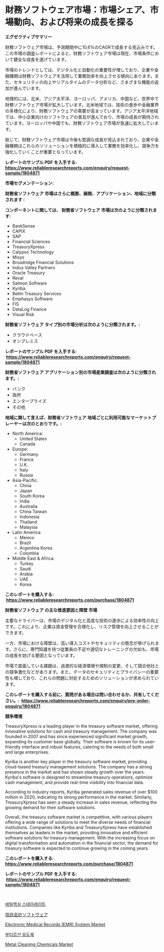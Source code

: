 <p><h1>財務ソフトウェア市場：市場シェア、市場動向、および将来の成長を探る</h1></p><p><strong>エグゼクティブサマリー</strong></p>
<p><p>財務ソフトウェア市場は、予測期間中に10.6%のCAGRで成長する見込みです。この市場の調査レポートによると、財務ソフトウェア市場は現在、市場条件において健全な成長を遂げています。</p><p>市場のトレンドとしては、デジタル化と自動化の重要性が増しており、企業や金融機関は財務ソフトウェアを活用して業務効率を向上させる傾向にあります。また、セキュリティの向上やリアルタイムのデータ分析など、さまざまな機能の追加が進んでいます。</p><p>地理的には、北米、アジア太平洋、ヨーロッパ、アメリカ、中国など、世界中で財務ソフトウェア市場が拡大しています。北米地域では、技術の進歩や金融業界の多様化により、財務ソフトウェアの需要が高まっています。アジア太平洋地域では、中小企業向けのソフトウェアの普及が進んでおり、市場の成長が期待されています。ヨーロッパや中国でも、財務ソフトウェア市場が急速に拡大しています。</p><p>総じて、財務ソフトウェア市場は今後も堅調な成長が見込まれており、企業や金融機関はこれらのソリューションを積極的に導入して業務を効率化し、競争力を強化していくことが重要となっています。</p></p>
<p><strong>レポートのサンプル PDF を入手する: <a href="https://www.reliableresearchreports.com/enquiry/request-sample/1804871">https://www.reliableresearchreports.com/enquiry/request-sample/1804871</a></strong></p>
<p><strong>市場セグメンテーション:</strong></p>
<p><strong> 財務省ソフトウェア 市場はさらに概要、展開、アプリケーション、地域に分類されます :</strong></p>
<p><strong>コンポーネントに関しては、 財務省ソフトウェア 市場は次のように分類されます: &nbsp;</strong></p>
<p><ul><li>BankSense</li><li>CAPIX</li><li>SAP</li><li>Financial Sciences</li><li>TreasuryXpress</li><li>Calypso Technology</li><li>Misys</li><li>Broadridge Financial Solutions</li><li>Indus Valley Partners</li><li>Oracle Treasury</li><li>Reval</li><li>Salmon Software</li><li>Kyriba</li><li>Bellin Treasury Services</li><li>Emphasys Software</li><li>FIS</li><li>DataLog Finance</li><li>Visual Risk</li></ul></p>
<p><strong> 財務省ソフトウェア タイプ別の市場分析は次のように分類されます。:</strong></p>
<p><ul><li>クラウドベース</li><li>オンプレミス</li></ul></p>
<p><strong>レポートのサンプル PDF を入手する: &nbsp;<a href="https://www.reliableresearchreports.com/enquiry/request-sample/1804871">https://www.reliableresearchreports.com/enquiry/request-sample/1804871</a></strong></p>
<p><strong> 財務省ソフトウェア アプリケーション別の市場産業調査は次のように分類されます。:</strong></p>
<p><ul><li>バンク</li><li>政府</li><li>エンタープライズ</li><li>その他</li></ul></p>
<p><strong>地域に関して言えば、財務省ソフトウェア 地域ごとに利用可能なマーケットプレーヤーは次のとおりです。:</strong></p>
<p><ul>
    <li>
        North America:
        <ul>
            <li>United States</li>
            <li>Canada</li>
        </ul>
    </li>
    <li>
        Europe:
        <ul>
            <li>Germany</li>
            <li>France</li>
            <li>U.K.</li>
            <li>Italy</li>
            <li>Russia</li>
        </ul>
    </li>
    <li>
        Asia-Pacific:
        <ul>
            <li>China</li>
            <li>Japan</li>
            <li>South Korea</li>
            <li>India</li>
            <li>Australia</li>
            <li>China Taiwan</li>
            <li>Indonesia</li>
            <li>Thailand</li>
            <li>Malaysia</li>
        </ul>
    </li>
    <li>
        Latin America:
        <ul>
            <li>Mexico</li>
            <li>Brazil</li>
            <li>Argentina Korea</li>
            <li>Colombia</li>
        </ul>
    </li>
    <li>
        Middle East & Africa:
        <ul>
            <li>Turkey</li>
            <li>Saudi</li>
            <li>Arabia</li>
            <li>UAE</li>
            <li>Korea</li>
        </ul>
    </li>
    </ul></p>
<p><strong>このレポートを購入する: &nbsp;<a href="https://www.reliableresearchreports.com/purchase/1804871">https://www.reliableresearchreports.com/purchase/1804871</a></strong></p>
<p><strong>財務省ソフトウェア の主な推進要因と障壁 市場</strong></p>
<p><p>主要なドライバーは、市場のデジタル化と高度な技術の進歩による効率性の向上です。これにより、企業は資金管理を合理化し、リスク管理を向上させることができます。</p><p>一方、市場における障壁は、高い導入コストやセキュリティの懸念が挙げられます。さらに、専門知識を持つ従業員の不足や適切なトレーニングの欠如も、市場の成長を妨げる要因となっています。</p><p>市場で直面している課題は、過渡的な経済環境や規制の変更、そして競合他社との競争激化などがあります。また、データのセキュリティとプライバシーの重要性も増しており、これらの問題に対処するためのソリューションが求められています。</p></p>
<p><strong>このレポートを購入する前に、質問がある場合は問い合わせるか、共有してください。:&nbsp; <a href="https://www.reliableresearchreports.com/enquiry/pre-order-enquiry/1804871">https://www.reliableresearchreports.com/enquiry/pre-order-enquiry/1804871</a></strong></p>
<p><strong>競争環境</strong></p>
<p><p>TreasuryXpress is a leading player in the treasury software market, offering innovative solutions for cash and treasury management. The company was founded in 2007 and has since experienced significant market growth, expanding its customer base globally. Their software is known for its user-friendly interface and robust features, catering to the needs of both small and large enterprises.</p><p>Kyriba is another key player in the treasury software market, providing cloud-based treasury management solutions. The company has a strong presence in the market and has shown steady growth over the years. Kyriba's software is designed to streamline treasury operations, optimize cash management, and provide real-time visibility into financial data.</p><p>According to industry reports, Kyriba generated sales revenue of over $100 million in 2020, indicating its strong performance in the market. Similarly, TreasuryXpress has seen a steady increase in sales revenue, reflecting the growing demand for their software solutions.</p><p>Overall, the treasury software market is competitive, with various players offering a wide range of solutions to meet the diverse needs of financial institutions. Companies like Kyriba and TreasuryXpress have established themselves as leaders in the market, providing innovative and efficient software solutions for treasury management. With the increasing focus on digital transformation and automation in the financial sector, the demand for treasury software is expected to continue growing in the coming years.</p></p>
<p><strong>このレポートを購入する: &nbsp; <a href="https://www.reliableresearchreports.com/purchase/1804871">https://www.reliableresearchreports.com/purchase/1804871</a></strong></p>
<p><strong>レポートのサンプル PDF を入手する: &nbsp;<a href="https://www.reliableresearchreports.com/enquiry/request-sample/1804871">https://www.reliableresearchreports.com/enquiry/request-sample/1804871</a></strong><strong></strong></p>
<p>&nbsp;</p>
<p><p><a href="https://github.com/crfsywufhm81415/Market-Research-Report-List-1/blob/main/9868908194048.md">에틸헥실 스테아레이트</a></p><p><a href="https://github.com/cnnriuez22368/Market-Research-Report-List-1/blob/main/6861334194325.md">信託会計ソフトウェア</a></p><p><a href="https://issuu.com/reportprime-2/docs/electronic-medical-records-emr-system-market-size-">Electronic Medical Records (EMR) System Market</a></p><p><a href="https://medium.com/@percyhagernes9778/%EB%B6%80%ED%8B%B0%EB%A5%B4%EC%82%B0-%EC%9C%A0%EB%8F%84%EC%B2%B4-%EC%8B%9C%EC%9E%A5-%EB%8F%99%ED%96%A5-%EB%B0%8F-%EC%8B%9C%EC%9E%A5-%EB%B6%84%EC%84%9D%EC%9D%80-2024-2031%EB%85%84-%EA%B8%B0%EA%B0%84%EC%9D%84-%EC%9C%84%ED%95%9C-%EC%98%88%EC%B8%A1%EB%90%A9%EB%8B%88%EB%8B%A4-c6d5af68c398">부티르산 유도체</a></p><p><a href="https://github.com/Krish2023na/Market-Research-Report-List-3/blob/main/metal-cleaning-chemicals-market.md">Metal Cleaning Chemicals Market</a></p></p>